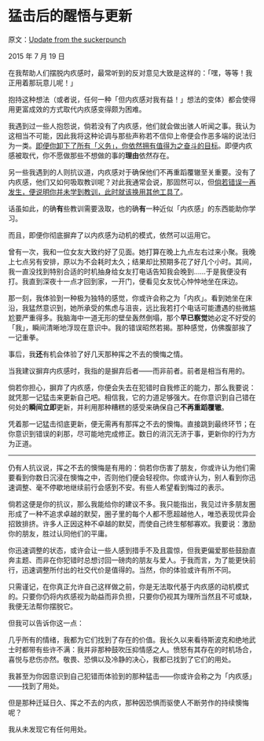 # 猛击后的醒悟与更新

原文：[Update from the suckerpunch](https://mindingourway.com/update-from-the-suckerpunch/)

2015 年 7 月 19 日

在我帮助人们摆脱内疚感时，最常听到的反对意见大致是这样的：「嘿，等等！我正用着那玩意儿呢！」

抱持这种想法（或者说，任何一种「但内疚感对我有益！」想法的变体）都会使得用更富成效的方式取代内疚感变得颇为困难。

我遇到过一些人抱怨说，倘若没有了内疚感，他们就会做出骇人听闻之事。我认为这相当不可能，因此我将这种论调与那些声称若不信仰上帝便会作恶多端的说法归为一类。[即便你卸下了所有「义务」，你依然拥有值得为之奋斗的目标](https://mindingourway.com/not-because-you-should/)。即便内疚感被取代，你不愿做那些不想做的事的**理由**依然存在。

另一些我遇到的人则抗议道，内疚感对于确保他们不再重蹈覆辙至关重要。没有了内疚感，他们又如何吸取教训呢？对此我通常会说，那固然可以，但[倘若错误一再发生，便说明你并未学到教训，此时就该换用其他工具了](https://mindingourway.com/dont-steer-with-guilt/)。

话虽如此，的确**有**些教训需要汲取，也的确**有**一种近似「内疚感」的东西能助你学习。

而且，即便你彻底摒弃了以内疚感为动机的模式，依然可以运用它。

曾有一次，我和一位女友大致约好了见面。她打算在晚上九点左右过来小聚。我晚上七点另有安排，原以为不会耗时太久；结果却比预期多花了好几个小时。其间，我一直没找到特别合适的时机抽身给女友打电话告知我会晚到……于是我便没有打。我直到深夜十一点才回到家，一开门，便看见女友忧心忡忡地坐在床边。

那一刻，我体验到一种极为独特的感觉，你或许会称之为「内疚」。看到她坐在床沿，我猛然意识到，她所承受的焦虑与沮丧，远比我若打个电话可能遭遇的些微尴尬要严重得多。我脑海中一道无形的壁垒轰然倒塌，那个**早已察觉**她必定不好受的「我」，瞬间清晰地浮现在意识中。我的错误昭然若揭。那种感觉，仿佛腹部挨了一记重拳。

事后，我**还**有机会体验了好几天那种挥之不去的懊悔之情。

当我建议摒弃内疚感时，我指的是摒弃后者——而非前者。前者是相当有用的。

倘若你担心，摒弃了内疚感，你便会失去在犯错时自我修正的能力，那么我要说：就凭那一记猛击来更新自己吧。相信我，它的力道足够强大。在你意识到自己错在何处的**瞬间立即**更新，并利用那种糟糕的感受来确保自己**不再重蹈覆辙**。

凭着那一记猛击彻底更新，便无需再有那挥之不去的懊悔。直接跳到最终环节；在你意识到错误的刹那，尽可能地完成修正。数日的消沉无济于事，更新你的行为方为正道。

------

仍有人抗议说，挥之不去的懊悔是有用的：倘若你伤害了朋友，你或许认为他们需要看到你数日沉浸在懊悔之中，否则他们便会轻视你。你或许认为，别人看到你迅速调整、毫不停歇地继续前行会感到不安。有些人希望看到悔过的表示。

倘若这便是你的抗议，那么我能给你的建议不多。我只能指出，我见过许多朋友圈形成了一种不追求卓越的默契，圈子里的每个人都不愿超越他人，唯恐表现优异会招致排挤。许多人正因这种不卓越的默契，而使自己终生郁郁寡欢。我要说：激励你的朋友，胜过认同他们的平庸。

你迅速调整的状态，或许会让一些人感到措手不及且震惊，但我更偏爱那些鼓励直奔主题、而非在你犯错时总想讨回一磅肉的朋友与爱人。于我而言，为了能更快前行，迅速调整所付出的社交代价是值得的。当然，你的体验或许有所不同。

只需谨记，在你真正允许自己这样做之前，你是无法取代基于内疚感的动机模式的。只要你仍将内疚感视为助益而非负担，只要你仍视其为理所当然且不可或缺，我便无法帮你摆脱它。

但我可以告诉你这一点：

几乎所有的情绪，我都为它们找到了存在的价值。我长久以来看待斯波克和绝地武士时都带有些许不满：我并非那种鼓吹压抑情感之人。愤怒有其存在的时机场合，喜悦与悲伤亦然。敬畏、恐惧以及冷静的决心，我都已找到了它们的用处。

我甚至为你因意识到自己犯错而体验到的那种猛击——你或许会称之为「内疚感」——找到了用处。

但是那种迁延日久、挥之不去的内疚，那种因恐惧而驱使人不断劳作的持续懊悔呢？

我从未发现它有任何用处。